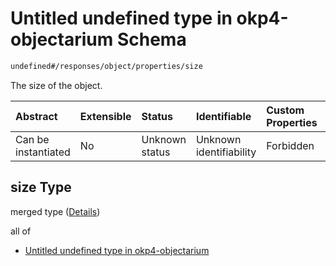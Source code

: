 # Untitled undefined type in okp4-objectarium Schema

```txt
undefined#/responses/object/properties/size
```

The size of the object.

| Abstract            | Extensible | Status         | Identifiable            | Custom Properties | Additional Properties | Access Restrictions | Defined In                                                                     |
| :------------------ | :--------- | :------------- | :---------------------- | :---------------- | :-------------------- | :------------------ | :----------------------------------------------------------------------------- |
| Can be instantiated | No         | Unknown status | Unknown identifiability | Forbidden         | Allowed               | none                | [okp4-objectarium.json\*](schema/okp4-objectarium.json "open original schema") |

## size Type

merged type ([Details](okp4-objectarium-responses-objectresponse-properties-size.md))

all of

* [Untitled undefined type in okp4-objectarium](okp4-objectarium-responses-objectresponse-properties-size-allof-0.md "check type definition")
